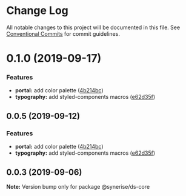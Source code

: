 # Change Log

All notable changes to this project will be documented in this file.
See [Conventional Commits](https://conventionalcommits.org) for commit guidelines.

# 0.1.0 (2019-09-17)


### Features

* **portal:** add color palette ([4b214bc](https://github.com/synerise/ds/commit/4b214bc))
* **typography:** add styled-components macros ([e62d35f](https://github.com/synerise/ds/commit/e62d35f))





## 0.0.5 (2019-09-12)


### Features

* **portal:** add color palette ([4b214bc](https://github.com/synerise/ds/commit/4b214bc))
* **typography:** add styled-components macros ([e62d35f](https://github.com/synerise/ds/commit/e62d35f))





## 0.0.3 (2019-09-06)

**Note:** Version bump only for package @synerise/ds-core
